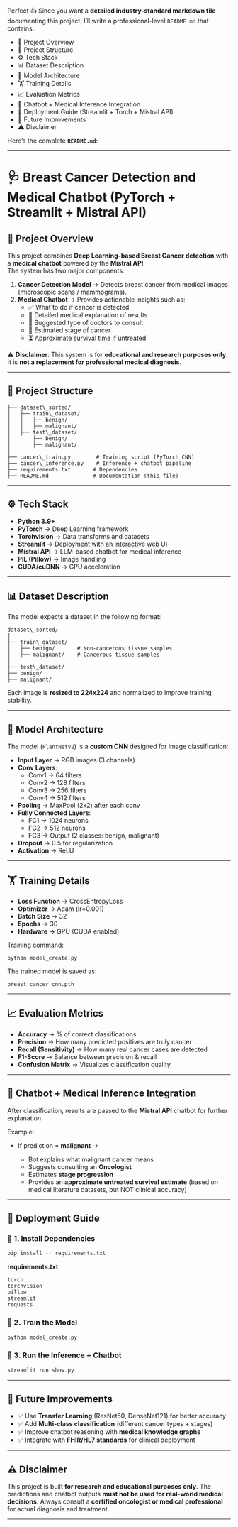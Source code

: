 Perfect 👍 Since you want a **detailed industry-standard markdown file** documenting this project, I’ll write a professional-level `README.md` that contains:

* 📌 Project Overview
* 📂 Project Structure
* ⚙️ Tech Stack
* 📊 Dataset Description
* 🧠 Model Architecture
* 🏋️ Training Details
* 📈 Evaluation Metrics
* 🤖 Chatbot + Medical Inference Integration
* 🚀 Deployment Guide (Streamlit + Torch + Mistral API)
* 🔮 Future Improvements
* ⚠️ Disclaimer

Here’s the complete **`README.md`**:

---


# 🩺 Breast Cancer Detection and Medical Chatbot (PyTorch + Streamlit + Mistral API)

## 📌 Project Overview
This project combines **Deep Learning-based Breast Cancer detection** with a **medical chatbot** powered by the **Mistral API**.  
The system has two major components:
1. **Cancer Detection Model** → Detects breast cancer from medical images (microscopic scans / mammograms).  
2. **Medical Chatbot** → Provides actionable insights such as:
   - ✅ What to do if cancer is detected  
   - 📖 Detailed medical explanation of results  
   - 🏥 Suggested type of doctors to consult  
   - 🧬 Estimated stage of cancer  
   - ⏳ Approximate survival time if untreated  

⚠️ **Disclaimer**: This system is for **educational and research purposes only**. It is **not a replacement for professional medical diagnosis**.

---

## 📂 Project Structure

```
├── dataset\_sorted/
│   ├── train\_dataset/
│   │   ├── benign/
│   │   ├── malignant/
│   ├── test\_dataset/
│       ├── benign/
│       ├── malignant/
│
├── cancer\_train.py        # Training script (PyTorch CNN)
├── cancer\_inference.py    # Inference + chatbot pipeline
├── requirements.txt       # Dependencies
├── README.md              # Documentation (this file)
```


---

## ⚙️ Tech Stack
- **Python 3.9+**
- **PyTorch** → Deep Learning framework  
- **Torchvision** → Data transforms and datasets  
- **Streamlit** → Deployment with an interactive web UI  
- **Mistral API** → LLM-based chatbot for medical inference  
- **PIL (Pillow)** → Image handling  
- **CUDA/cuDNN** → GPU acceleration  

---

## 📊 Dataset Description
The model expects a dataset in the following format:

```
dataset\_sorted/
│
├── train\_dataset/
│   ├── benign/       # Non-cancerous tissue samples
│   ├── malignant/    # Cancerous tissue samples
│
├── test\_dataset/
├── benign/
├── malignant/
```


Each image is **resized to 224x224** and normalized to improve training stability.  

---

## 🧠 Model Architecture
The model (`PlantNetV2`) is a **custom CNN** designed for image classification:  

- **Input Layer** → RGB images (3 channels)  
- **Conv Layers**:  
  - Conv1 → 64 filters  
  - Conv2 → 128 filters  
  - Conv3 → 256 filters  
  - Conv4 → 512 filters  
- **Pooling** → MaxPool (2x2) after each conv  
- **Fully Connected Layers**:  
  - FC1 → 1024 neurons  
  - FC2 → 512 neurons  
  - FC3 → Output (2 classes: benign, malignant)  
- **Dropout** → 0.5 for regularization  
- **Activation** → ReLU  

---

## 🏋️ Training Details
- **Loss Function** → CrossEntropyLoss  
- **Optimizer** → Adam (lr=0.001)  
- **Batch Size** → 32  
- **Epochs** → 30  
- **Hardware** → GPU (CUDA enabled)  

Training command:
```
python model_create.py
````

The trained model is saved as:

```
breast_cancer_cnn.pth
```

---

## 📈 Evaluation Metrics

* **Accuracy** → % of correct classifications
* **Precision** → How many predicted positives are truly cancer
* **Recall (Sensitivity)** → How many real cancer cases are detected
* **F1-Score** → Balance between precision & recall
* **Confusion Matrix** → Visualizes classification quality

---

## 🤖 Chatbot + Medical Inference Integration

After classification, results are passed to the **Mistral API** chatbot for further explanation.

Example:

* If prediction = **malignant** →

  * Bot explains what malignant cancer means
  * Suggests consulting an **Oncologist**
  * Estimates **stage progression**
  * Provides an **approximate untreated survival estimate** (based on medical literature datasets, but NOT clinical accuracy)

---

## 🚀 Deployment Guide

### 🔹 1. Install Dependencies

```bash
pip install -r requirements.txt
```

**requirements.txt**

```
torch
torchvision
pillow
streamlit
requests
```

### 🔹 2. Train the Model

```bash
python model_create.py
```

### 🔹 3. Run the Inference + Chatbot

```bash
streamlit run show.py
```

---

## 🔮 Future Improvements

* ✅ Use **Transfer Learning** (ResNet50, DenseNet121) for better accuracy
* ✅ Add **Multi-class classification** (different cancer types + stages)
* ✅ Improve chatbot reasoning with **medical knowledge graphs**
* ✅ Integrate with **FHIR/HL7 standards** for clinical deployment

---

## ⚠️ Disclaimer

This project is built **for research and educational purposes only**.
The predictions and chatbot outputs **must not be used for real-world medical decisions**.
Always consult a **certified oncologist or medical professional** for actual diagnosis and treatment.

---

